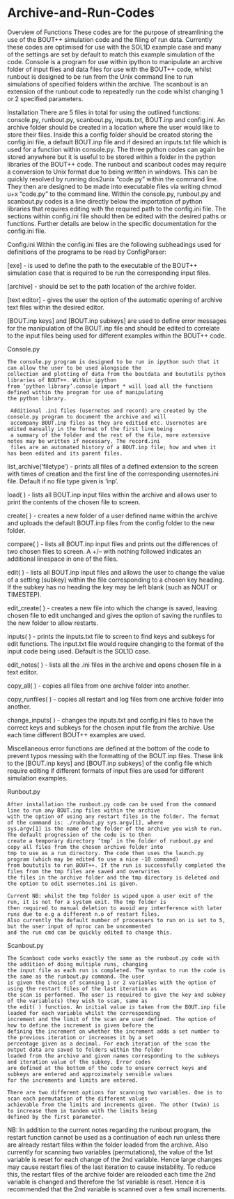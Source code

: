 # Archive-and-Run-Codes

Overview of Functions
	These codes are for the purpose of streamlining the use of the BOUT++ simulation code and the filing of run data. 
	Currently these codes are optimised for use with the SOL1D example case and many of the settings are set by default 
	to match this example simulation of the code. Console is a program for use within ipython to manipulate an archive 
	folder of input files and data files for use with the BOUT++ code, whilst runbout is designed to be run from the Unix 
	command line to run simulations of specified folders within the archive. The scanbout is an extension of the runbout 
	code to repeatedly run the code whilst changing 1 or 2 specified parameters.

Installation
	There are 5 files in total for using the outlined functions: console.py, runbout.py, scanbout.py, inputs.txt, BOUT.inp 
	and config.ini. An archive folder should be created in a location where the user would like to store their files. 
	Inside this a config folder should be created storing the config.ini file, a default BOUT.inp file and if desired an 
	inputs.txt file which is used for a function within console.py. The three python codes can again be stored anywhere 
	but it is useful to be stored within a folder in the python libraries of the BOUT++ code. The runbout and scanbout 
	codes may require a conversion to Unix format due to being written in windows. This can be quickly resolved by running 
	dos2unix “code.py” within the command line. They then are designed to be made into executable files via writing 
	chmod u+x “code.py” to the command line. Within the console.py, runbout.py and scanbout.py codes is a line directly 
	below the importation of python libraries that requires editing with the required path to the config.ini file. The 
	sections within config.ini file should then be edited with the desired paths or functions. Further details are below 
	in the specific documentation for the config.ini file.



Config.ini
	 Within the config.ini files are the following subheadings used for definitions of the programs to be read by ConfigParser: 

[exe] - is used to define the path to the executable of the BOUT++ simulation case that is required to be run the 
corresponding input files.

[archive] - should be set to the path location of the archive folder.

[text editor] - gives the user the option of the automatic opening of archive text files within the desired editor.

[BOUT.inp keys] and [BOUT.inp subkeys] are used to define error messages for the manipulation of the BOUT.inp file and 
should be edited to correlate to the input files being used for different examples within the BOUT++ code.



Console.py

	The console.py program is designed to be run in ipython such that it can allow the user to be used alongside the 
	collection and plotting of data from the boutdata and boututils python libraries of BOUT++. Within ipython 
	from ‘python library’.console import * will load all the functions defined within the program for use of manipulating 
	the python library.

	 Additional .ini files (usernotes and record) are created by the console.py program to document the archive and will 
	 accompany BOUT.inp files as they are editied etc. Usernotes are edited manually in the format of the first line being 
	 a summary of the folder and the rest of the file, more extensive notes may be written if necessary. The record.ini 
	 files are an automated history of a BOUT.inp file; how and when it has been edited and its parent files.

list_archive(‘filetype’) - prints all files of a defined extension to the screen with times of creation and the first 
line of the corresponding usernotes.ini file. Default if no file type given is ‘inp’.

load( ) - lists all BOUT.inp input files within the archive and allows user to print the contents of the chosen file 
to screen.

create( ) - creates a new folder of a user defined name within the archive and uploads the default BOUT.inp files from 
the config folder to the new folder.

compare( ) - lists all BOUT.inp input files and prints out the differences of two chosen files to screen. A +/– with 
nothing followed indicates an additional linespace in one of the files. 

edit( ) - lists all BOUT.inp input files and allows the user to change the value of a setting (subkey) within the file 
corresponding to a chosen key heading. If the subkey has no heading the key may be left blank (such as NOUT or TIMESTEP).

edit_create( ) - creates a new file into which the change is saved, leaving chosen file to edit unchanged and gives 
the option of saving the runfiles to the new folder to allow restarts.

inputs( ) -  prints the inputs.txt file to screen to find keys and subkeys for edit functions. The input.txt file would 
require changing to the format of the input code being used. Default is the SOL1D case.

edit_notes( ) - lists all the .ini files  in the archive and opens chosen file in a text editor.

copy_all( ) - copies all files from one archive folder into another.

copy_runfiles( ) - copies all restart and log files from one archive folder into another.

change_inputs( ) -  changes the inputs.txt and config.ini files to have the correct keys and subkeys for the chosen input 
file from the archive. Use each time different BOUT++ examples are used.

Miscellaneous error functions are defined at the bottom of the code to prevent typos messing with the formatting of the 
BOUT.inp files. These link to the [BOUT.inp keys] and [BOUT.inp subkeys] of the config file which require editing if 
different formats of input files are used for different simulation examples.



Runbout.py

 	After installation the runbout.py code can be used from the command line to run any BOUT.inp files within the archive 
 	with the option of using any restart files in the folder. The format of the command is: ./runbout.py sys.argv[1], where 
 	sys.argv[1] is the name of the folder of the archive you wish to run. The default progression of the code is to then 
 	create a temporary directory ‘tmp’ in the folder of runbout.py and copy all files from the chosen archive folder into 
 	tmp to use as a run directory. The code then uses the launch.py program (which may be edited to use a nice -10 command) 
 	from boututils to run BOUT++. If the run is successfully completed the files from the tmp files are saved and overwrites 
 	the files in the archive folder and the tmp directory is deleted and the option to edit usernotes.ini is given.

	Current NB: whilst the tmp folder is wiped upon a user exit of the run, it is not for a system exit. The tmp folder is 
	then required to manual deletion to avoid any interference with later runs due to e.g a different n.o of restart files. 
	Also currently the default number of processers to run on is set to 5, but the user input of nproc can be uncommented 
	and the run cmd can be quickly edited to change this.



Scanbout.py

	The Scanbout code works exactly the same as the runbout.py code with the addition of doing multiple runs, changing 
	the input file as each run is completed. The syntax to run the code is the same as the runbout.py command. The user 
	is given the choice of scanning 1 or 2 variables with the option of using the restart files of the last iteration as 
	the scan is performed. The user is required to give the key and subkey of the variable(s) they wish to scan, same as 
	the edit( ) function. An initial value is taken from the BOUT.inp file loaded for each variable whilst the corresponding 
	increment and the limit of the scan are user defined. The option of how to define the increment is given before the 
	defining the increment on whether the increment adds a set number to the previous iteration or increases it by a set 
	percentage given as a decimal. For each iteration of the scan the output data are saved to folders within the folder 
	loaded from the archive and given names corresponding to the subkeys and iteration value of the subkey. Error codes 
	are defined at the bottom of the code to ensure correct keys and subkeys are entered and approximately sensible values 
	for the increments and limits are entered.

	There are two different options for scanning two variables. One is to scan each permutation of the different values 
	achievable from the limits and increments given. The other (twin) is to increase them in tandem with the limits being 
	defined by the first parameter. 

NB: In addition to the current notes regarding the runbout program, the restart function cannot be used as a continuation 
of each run unless there are already restart files within the folder loaded from the archive. Also currently for scanning 
two variables (permutations), the value of the 1st variable is reset for each change of the 2nd variable. Hence large 
changes may cause restart files of the last iteration to cause instability. To reduce this, the restart files of the archive 
folder are reloaded each time the 2nd variable is changed and therefore the 1st variable is reset. Hence it is recommended 
that the 2nd variable is scanned over a few small increments.
